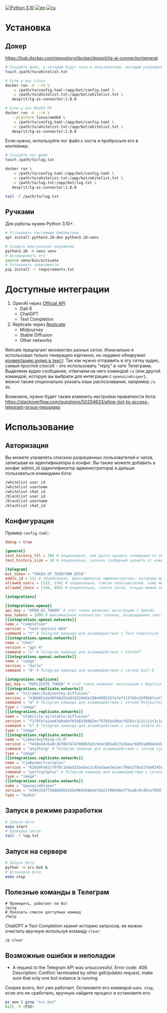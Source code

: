 [![Python 3.10](https://img.shields.io/badge/python-3.10-blue.svg)](https://www.python.org/downloads/release/python-3100/)
[![en](https://img.shields.io/badge/lang-en-red.svg)](https://github.com/desprit/tg-ai-connector/blob/master/README.md)
[![ru](https://img.shields.io/badge/lang-ru-blue.svg)](https://github.com/desprit/tg-ai-connector/blob/master/README.ru.md)

# Установка

## Докер

https://hub.docker.com/repository/docker/desprit/tg-ai-connector/general

```sh
# Создайте файл, в котором будут чаты и пользователи, которым разрешено общаться с ботом
touch /path/to/whitelist.txt

# Если у вас Linux
docker run -d --rm \
   -v /path/to/config.toml:/app/bot/config.toml \
   -v /path/to/whitelist.txt:/app/bot/whitelist.txt \
   desprit/tg-ai-connector:1.0.0

# Если у вас MacOS M1
docker run -d --rm \
   --platform linux/amd64 \
   -v /path/to/config.toml:/app/bot/config.toml \
   -v /path/to/whitelist.txt:/app/bot/whitelist.txt \
   desprit/tg-ai-connector:1.0.0
```

Если нужно, используйте лог файл с хоста и пробросьте его в контейнер:

```sh
# Создайте лог-файл
touch /path/to/log.txt

docker run \
   -v /path/to/config.toml:/app/bot/config.toml \
   -v /path/to/whitelist.txt:/app/bot/whitelist.txt \
   -v /path/to/log.txt:/app/bot/log.txt \
   desprit/tg-ai-connector:1.0.0

tail -f /path/to/log.txt
```

## Ручками

Для работы нужен Python 3.10+.

```sh
# Устанавить системные библиотеки
apt install python3.10-dev python3.10-venv
```

```sh
# Создать виртуальное окружение
python3.10 -m venv venv
# Активировать его
source venv/bin/activate
# Устанавить зависимости
pip install -r requirements.txt
```

# Доступные интеграции

1. OpenAI через [Official API](https://beta.openai.com/docs/introduction)
   - Dall-E
   - ChatGPT
   - Text Completion
2. Replicate через [Replicate](https://replicate.com)
   - Midjourney
   - Stable Diffusion
   - Other networks

Relicate предлагает множество разных сеток. Изначально я использовал только генерацию картинок, но недавно обнаружил [конвертацию аудио в текст](https://replicate.com/openai/whisper/api). Так как нужно отправить в эту сетку аудио, самый простой способ - это использовать "reply" в чате Телеграма. Выделяем аудио сообщение, отвечаем на него командой `/a` (или другой командой, которую вы выбрали для интеграции с `openai/whisper`), можно также опционально указать язык распознавания, например `/a de`.

Возможно, нужно будет также изменить настройки приватности бота:
https://stackoverflow.com/questions/50204633/allow-bot-to-access-telegram-group-messages

# Использование

## Авторизация

Вы можете управлять списком разрешенных пользователей и чатов, записывая их идентификаторы в конфиг. Вы также можете добавить в конфиг admin_id (идентификатор администратора) и дальше пользоваться командами бота:

```sh
/whitelist user_id
/whitelist username
/whitelist chat_id
/blacklist user_id
/blacklist username
/blacklist chat_id
```

## Конфигурация

Пример `config.toml`:

```toml
debug = true

[general]
text_history_ttl = 300 # опционально, как долго хранить сообщения от пользователя, 5 минут по умолчанию
text_history_size = 10 # опционально, сколько сообщений хранить от каждого пользователя, по умолчанию 10

[telegram]
bot_token = "ТОКЕН_ОТ_ТЕЛЕГРАМ_БОТА"
admin_id = 111 # опционально, идентификатор администратора, которому можно запрещать и разрешать доступ пользователям и чатам
allowed_users = [123, 234] # опционально, список пользователей, кому можно общаться с ботом
allowed_chats = [345, 456] # опционально, список чатов, откуда можно обращаться с ботом

[integrations]

[integrations.openai]
api_key = "OPEN_AI_TOKEN" # этот токен включает интеграцию с OpenAI
max_tokens = 1000 # максимальное количество токенов, возвращаемое текстовыми моделями OpenAI, 500 по умолчанию
[[integrations.openai.networks]]
name = "completion"
version = "text-davinci-003"
command = "t" # Telegram команда для взаимодействия с Text Completion
[[integrations.openai.networks]]
name = "chat"
version = "gpt-4"
command = "c" # Telegram команда для взаимодействия с ChatGPT
[[integrations.openai.networks]]
name = "image"
version = "dalle"
command = "d" # Telegram команда для взаимодействия с сеткой Dall-E

[integrations.replicate]
api_key = "REPLICATE_TOKEN" # этот токен включает интеграцию с Replicate
[[integrations.replicate.networks]]
name = "tstramer/midjourney-diffusion"
version = "436b051ebd8f68d23e83d22de5e198e0995357afef113768c20f0b6fcef23c8b"
command = "m" # Telegram команда для взаимодействия с сеткой Midjourney
type = "image"
[[integrations.replicate.networks]]
name = "stability-ai/stable-diffusion"
version = "f178fa7a1ae43a9a9af01b833b9d2ecf97b1bcb0acfd2b1c1c1c1c1c1c1c1c1c"
command = "s" # Telegram команда для взаимодействия с сеткой Stable Diffusion
type = "image"
[[integrations.replicate.networks]]
name = "cjwbw/anything-v3.0"
version = "f410ed4c6a0c3bf8b76747860b3a3c9e4c8b5a827a16eac9dd5ad9642edce9a2"
command = "anything" # Telegram команда для взаимодействия с сеткой cjwbw/anything-v3.0
type = "image"
[[integrations.replicate.networks]]
name = "cjwbw/portraitplus"
version = "629a9fe82c7979c1dab323aedac2c03adaae2e1aecf6be278a51fde0245e20a4"
command = "portraitplus" # Telegram команда для взаимодействия с сеткой cjwbw/portraitplus
type = "image"
[[integrations.replicate.networks]]
name = "openai/whisper"
version = "e39e354773466b955265e969568deb7da217804d8e771ea8c9cd0cef6591f8bc" # Telegram команда для взаимодействия с сеткой openai/whisper для конвертации аудио в текст
type = "audio"
```

## Запуск в режиме разработки

```sh
# Запуск бота
make start
# Проверка логов
tail -f log.txt
```

## Запуск на сервере

```sh
# Запуск бота
python -m src.bot &
# Остановка бота
make stop
```

## Полезные команды в Телеграм

```
# Проверить, работает ли бот
/ping
# Показать список доступных команд
/help
```

ChatGPT и Text Completion хранит историю запросов, ее можно очистить вручную используя команду `clear`:

```
/p clear
```

## Возможные ошибки и неполадки

- A request to the Telegram API was unsuccessful. Error code: 409. Description: Conflict: terminated by other getUpdates request; make sure that only one bot instance is running

Скорее всего, бот уже работает. Остановите его командой `make stop`, если это не сработало, вручную найдите процесс и остановите его:

```sh
ps aux | grep "src.bot"
kill -9 <PID>
```
